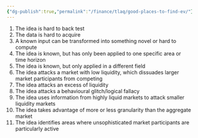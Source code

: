 ```yaml
---
{"dg-publish":true,"permalink":"/finance/tlaq/good-places-to-find-ev/"}
---
```


1. The idea is hard to back test
2. The data is hard to acquire
3. A known input can be transformed into something novel or hard to compute
4. The idea is known, but has only been applied to one specific area or time horizon
5. The idea is known, but only applied in a different field
6. The idea attacks a market with low liquidity, which dissuades larger market participants from competing
7. The idea attacks an excess of liquidity
8. The idea attacks a behavioural glitch/logical fallacy
9. The idea uses information from highly liquid markets to attack smaller liquidity markets
10. The idea takes advantage of more or less granularity than the aggregate market
11. The idea identifies areas where unsophisticated market participants are particularly active